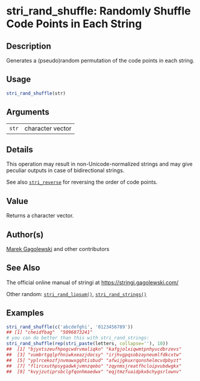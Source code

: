 # stri_rand_shuffle: Randomly Shuffle Code Points in Each String

## Description

Generates a (pseudo)random permutation of the code points in each string.

## Usage

``` r
stri_rand_shuffle(str)
```

## Arguments

|       |                  |
|-------|------------------|
| `str` | character vector |

## Details

This operation may result in non-Unicode-normalized strings and may give peculiar outputs in case of bidirectional strings.

See also [`stri_reverse`](stri_reverse.md) for reversing the order of code points.

## Value

Returns a character vector.

## Author(s)

[Marek Gagolewski](https://www.gagolewski.com/) and other contributors

## See Also

The official online manual of <span class="pkg">stringi</span> at <https://stringi.gagolewski.com/>

Other random: [`stri_rand_lipsum()`](stri_rand_lipsum.md), [`stri_rand_strings()`](stri_rand_strings.md)

## Examples




```r
stri_rand_shuffle(c('abcdefghi', '0123456789'))
## [1] "cheidfbag"  "5096873241"
# you can do better than this with stri_rand_strings:
stri_rand_shuffle(rep(stri_paste(letters, collapse=''), 10))
##  [1] "bjyxtszeufhpogcwdrvmaliqkn" "kafgjolxiqwmtpnhyucdbrzevs"
##  [3] "vumbrtgqlpfhniwkxeazjdocsy" "irjhvgpqsobzayneumlfdkcxtw"
##  [5] "yplrcekozfjnvmawxgqhtisbud" "afwijgkuxrqonshelmcvdpbyzt"
##  [7] "flircxuthpsygadwkjvmnzqebo" "zqynmsjreatfhcloipvubdwgkx"
##  [9] "kvyjzutiprsbclgfqonhmaedwx" "eqjtmzfuaidpkxbchygsrlownv"
```
